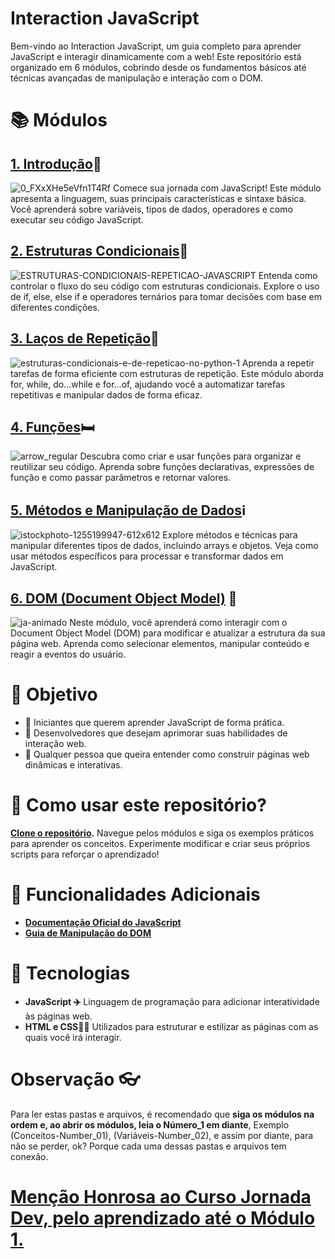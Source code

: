 # Interaction JavaScript
Bem-vindo ao Interaction JavaScript, um guia completo para aprender JavaScript e interagir dinamicamente com a web! Este repositório está organizado em 6 módulos, cobrindo desde os fundamentos básicos até técnicas avançadas de manipulação e interação com o DOM.

# 📚 Módulos

## [1. Introdução](https://github.com/Karlos-Eduardo-Mrqs/Construction-Html-Css-Javascript/tree/Test/Intera%C3%A7%C3%A3o-Javascript/Modulo%201-Introdu%C3%A7%C3%A3o)🚪
![0_FXxXHe5eVfn1T4Rf](https://github.com/user-attachments/assets/b5660f95-62dd-4720-a705-6424bd64ddc7)
Comece sua jornada com JavaScript! Este módulo apresenta a linguagem, suas principais características e sintaxe básica. Você aprenderá sobre variáveis, tipos de dados, operadores e como executar seu código JavaScript.

## [2. Estruturas Condicionais](https://github.com/Karlos-Eduardo-Mrqs/Construction-Html-Css-Javascript/tree/Test/Intera%C3%A7%C3%A3o-Javascript/Modulo%202-Estruturas%20De%20Controle)👮
![ESTRUTURAS-CONDICIONAIS-REPETICAO-JAVASCRIPT](https://github.com/user-attachments/assets/2783e3c9-15f7-4f99-8162-424ac15f23c9)
Entenda como controlar o fluxo do seu código com estruturas condicionais. Explore o uso de if, else, else if e operadores ternários para tomar decisões com base em diferentes condições.

## [3. Laços de Repetição](https://github.com/Karlos-Eduardo-Mrqs/Construction-Html-Css-Javascript/tree/Test/Intera%C3%A7%C3%A3o-Javascript/Modulo%203-Loopings/Loops-N%C3%BAmero_06)🎠
![estruturas-condicionais-e-de-repeticao-no-python-1](https://github.com/user-attachments/assets/62c8abac-52dc-406e-9c9a-d08758b8b1ce)
Aprenda a repetir tarefas de forma eficiente com estruturas de repetição. Este módulo aborda for, while, do...while e for...of, ajudando você a automatizar tarefas repetitivas e manipular dados de forma eficaz.

## [4. Funções](https://github.com/Karlos-Eduardo-Mrqs/Construction-Html-Css-Javascript/tree/Test/Intera%C3%A7%C3%A3o-Javascript/Modulo%204%20-%20Fun%C3%A7%C3%B5es)🛏️
![arrow_regular](https://github.com/user-attachments/assets/84116693-863f-459e-a7e8-13f6f5fd80ce)
Descubra como criar e usar funções para organizar e reutilizar seu código. Aprenda sobre funções declarativas, expressões de função e como passar parâmetros e retornar valores.

## [5. Métodos e Manipulação de Dados](https://github.com/Karlos-Eduardo-Mrqs/Construction-Html-Css-Javascript/tree/Test/Intera%C3%A7%C3%A3o-Javascript/Modulo%205%20-%20Manipula%C3%A7%C3%A3o%20de%20Dados)ℹ️
![istockphoto-1255199947-612x612](https://github.com/user-attachments/assets/76894f22-0ae7-4420-ad65-1ec2ccdcd5f5)
Explore métodos e técnicas para manipular diferentes tipos de dados, incluindo arrays e objetos. Veja como usar métodos específicos para processar e transformar dados em JavaScript.

## [6. DOM (Document Object Model)](#) 📖
![ja-animado](https://github.com/user-attachments/assets/e43b52b8-5c3a-465f-8b91-31e90e589e05)
Neste módulo, você aprenderá como interagir com o Document Object Model (DOM) para modificar e atualizar a estrutura da sua página web. Aprenda como selecionar elementos, manipular conteúdo e reagir a eventos do usuário.

# 🎯 Objetivo
- 🔰 Iniciantes que querem aprender JavaScript de forma prática.
- 🧮 Desenvolvedores que desejam aprimorar suas habilidades de interação web.
- 🙆 Qualquer pessoa que queira entender como construir páginas web dinâmicas e interativas.

# 🚀 Como usar este repositório? 
**[Clone o repositório](https://github.com/seuusuario/interaction-javascript.git).** Navegue pelos módulos e siga os exemplos práticos para aprender os conceitos. Experimente modificar e criar seus próprios scripts para reforçar o aprendizado!

# 🔗 Funcionalidades Adicionais
- **[Documentação Oficial do JavaScript](https://developer.mozilla.org/pt-BR/docs/Web/JavaScript)**
- **[Guia de Manipulação do DOM](https://developer.mozilla.org/pt-BR/docs/Web/API/Document_Object_Model/Introduction)**

# 🌟 Tecnologias
- **JavaScript ✈️** Linguagem de programação para adicionar interatividade às páginas web.
- **HTML e CSS🧑‍🎨** Utilizados para estruturar e estilizar as páginas com as quais você irá interagir.

# Observação 👓 
Para ler estas pastas e arquivos, é recomendado que **siga os módulos na ordem e, ao abrir os módulos, leia o Número_1 em diante**, Exemplo (Conceitos-Number_01), (Variáveis-Number_02), e assim por diante, para não se perder, ok? Porque cada uma dessas pastas e arquivos tem conexão.

# [Menção Honrosa ao Curso Jornada Dev, pelo aprendizado até o Módulo 1.](https://jornadadodev.com.br/cursos/front-end/javascript)